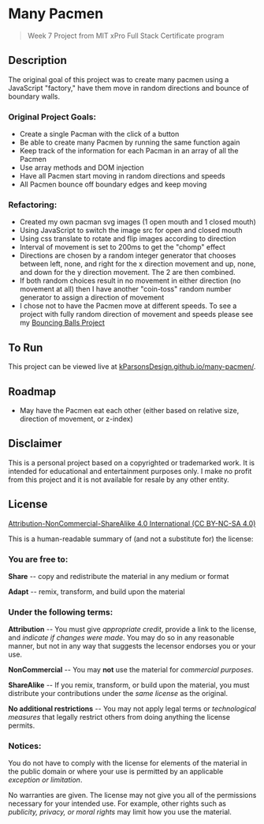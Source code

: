 # Many Pacmen
> Week 7 Project from MIT xPro Full Stack Certificate program



## Description 
The original goal of this project was to create many pacmen using a JavaScript "factory," have them move in random directions and bounce of boundary walls.

### Original Project Goals:
- Create a single Pacman with the click of a button
- Be able to create many Pacmen by running the same function again
- Keep track of the information for each Pacman in an array of all the Pacmen
- Use array methods and DOM injection
- Have all Pacmen start moving in random directions and speeds
- All Pacmen bounce off boundary edges and keep moving

### Refactoring:
- Created my own pacman svg images (1 open mouth and 1 closed mouth)
- Using JavaScript to switch the image src for open and closed mouth
- Using css translate to rotate and flip images according to direction
- Interval of movement is set to 200ms to get the "chomp" effect
- Directions are chosen by a random integer generator that chooses between left, none, and right for the x direction movement and up, none, and down for the y direction movement. The 2 are then combined.
- If both random choices result in no movement in either direction (no movement at all) then I have another "coin-toss" random number generator to assign a direction of movement
- I chose not to have the Pacmen move at different speeds. To see a project with fully random direction of movement and speeds please see my [Bouncing Balls Project](https://github.com/kParsonsDesign/bouncingBalls)



## To Run
This project can be viewed live at [kParsonsDesign.github.io/many-pacmen/](https://kParsonsDesign.github.io/many-pacmen/).



## Roadmap
- May have the Pacmen eat each other (either based on relative size, direction of movement, or z-index)



## Disclaimer
This is a personal project based on a copyrighted or trademarked work. It is intended for educational and entertainment purposes only. I make no profit from this project and it is not available for resale by any other entity.



## License
[Attribution-NonCommercial-ShareAlike 4.0 International (CC BY-NC-SA 4.0)](https://github.com/kParsonsDesign/many-pacmen/blob/main/LICENSE)

This is a human-readable summary of (and not a substitute for) the license:

### You are free to:

**Share** -- copy and redistribute the material in any medium or format

**Adapt** -- remix, transform, and build upon the material

### Under the following terms:

**Attribution** -- You must give *appropriate credit*, provide a link to the license, and *indicate if changes were made*. You may do so in any reasonable manner, but not in any way that suggests the lecensor endorses you or your use.

**NonCommercial** -- You may **not** use the material for *commercial purposes*.

**ShareAlike** -- If you remix, transform, or build upon the material, you must distribute your contributions under the *same license* as the original.

**No additional restrictions** -- You may not apply legal terms or *technological measures* that legally restrict others from doing anything the license permits.

### Notices:

You do not have to comply with the license for elements of the material in the public domain or where your use is permitted by an applicable *exception or limitation*.

No warranties are given. The license may not give you all of the permissions necessary for your intended use. For example, other rights such as *publicity, privacy, or moral rights* may limit how you use the material.
